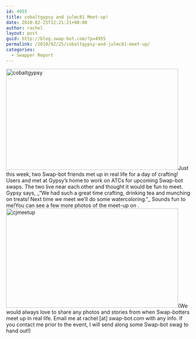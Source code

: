 ```yaml
---
id: 4955
title: cobaltgypsy and julmc81 Meet-up!
date: 2010-02-25T12:21:21+00:00
author: rachel
layout: post
guid: http://blog.swap-bot.com/?p=4955
permalink: /2010/02/25/cobaltgypsy-and-julmc81-meet-up/
categories:
  - Swapper Report
---
```

 

<div style="opacity: 0; position: absolute; left:-3380px;">
  <div style="opacity: 0; position: absolute; left:-3501px;">
    
  </div></p>
</div><div style="opacity: 0; position: absolute; left:-3625px;">
  
</div>  <img src="http://blog.swap-bot.com/wp-content/uploads/2010/02/cobaltgypsy.jpg" alt="cobaltgypsy" title="cobaltgypsy" width="470" height="276" class="aligncenter size-full wp-image-4956" srcset="http://blog.swap-bot.com/wp-content/uploads/2010/02/cobaltgypsy-300x176.jpg 300w, http://blog.swap-bot.com/wp-content/uploads/2010/02/cobaltgypsy.jpg 470w" sizes="(max-width: 470px) 100vw, 470px" /></a>Just this week, two Swap-bot friends met up in real life for a day of crafting! Users and met at Gypsy&#8217;s home to work on ATCs for upcoming Swap-bot swaps. The two live near each other and thought it would be fun to meet. Gypsy says, _&#8220;We had such a great time crafting, drinking tea and munching on treats! Next time we meet we&#8217;ll do some watercoloring.&#8221;_ Sounds fun to me!You can see a few more photos of the meet-up on . 
 <div style="opacity: 0; position: absolute; left:-3855px;">
  
</div><img src="http://blog.swap-bot.com/wp-content/uploads/2010/02/cjmeetup.jpg" alt="cjmeetup" title="cjmeetup" width="470" height="271" class="aligncenter size-full wp-image-4957" /></a>(We would always love to share any photos and stories from when Swap-botters meet up in real life. Email me at rachel [at] swap-bot.com with any info. If you contact me prior to the event, I will send along some Swap-bot swag to hand out!)